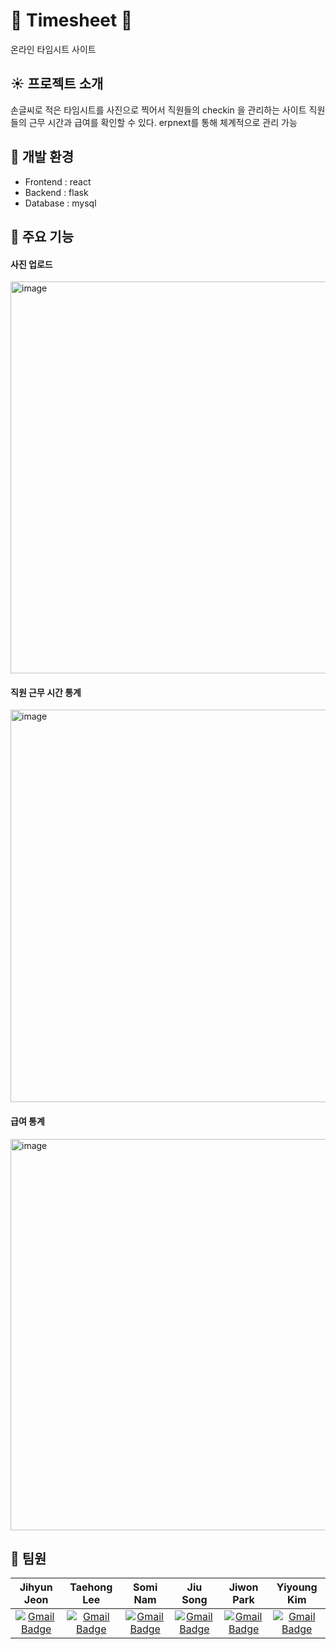 # 📑 Timesheet 📑
온라인 타임시트 사이트

## ☀️ 프로젝트 소개
손글씨로 적은 타임시트를 사진으로 찍어서 직원들의 checkin 을 관리하는 사이트
직원들의 근무 시간과 급여를 확인할 수 있다.
erpnext를 통해 체계적으로 관리 가능

## 🔨 개발 환경
- Frontend : react
- Backend  : flask
- Database : mysql

## 📱 주요 기능
#### 사진 업로드
<img width="627" alt="image" src="https://github.com/IrvineTechHub/Timesheet/assets/115137708/88ee0c56-7422-4684-b9fd-2053e91e6828">

#### 직원 근무 시간 통계
<img width="628" alt="image" src="https://github.com/IrvineTechHub/Timesheet/assets/115137708/5c823ea0-1570-4078-b066-251ab02c44ce">

#### 급여 통계
<img width="626" alt="image" src="https://github.com/IrvineTechHub/Timesheet/assets/115137708/04e9581e-e20c-44af-a14c-835ce185cac4">


## 🦜 팀원
|Jihyun Jeon|Taehong Lee|Somi Nam|Jiu Song|Jiwon Park|Yiyoung Kim|
|:---:|:---:|:---:|:---:|:---:|:---:|
|  [![Gmail Badge](https://img.shields.io/badge/Gmail-d14836?style=flat-square&logo=Gmail&logoColor=white&link=mailto:argan719@naver.com)](mailto:argan719@naver.com)|[![Gmail Badge](https://img.shields.io/badge/Gmail-d14836?style=flat-square&logo=Gmail&logoColor=white&link=mailto:2t_hong@naver.com)](mailto:2t_hong@naver.com)|[![Gmail Badge](https://img.shields.io/badge/Gmail-d14836?style=flat-square&logo=Gmail&logoColor=white&link=mailto:somi4219@gmail.com)](mailto:somi4219@gmail.com)|[![Gmail Badge](https://img.shields.io/badge/Gmail-d14836?style=flat-square&logo=Gmail&logoColor=white&link=mailto:alpakaka000808@gmail.com)](mailto:alpakaka000808@gmail.com)|[![Gmail Badge](https://img.shields.io/badge/Gmail-d14836?style=flat-square&logo=Gmail&logoColor=white&link=mailto:pich7755@naver.com)](mailto:pich7755@naver.com)|[![Gmail Badge](https://img.shields.io/badge/Gmail-d14836?style=flat-square&logo=Gmail&logoColor=white&link=mailto:lee20kim@gmail.com)](mailto:lee20kim@gmail.com)|


